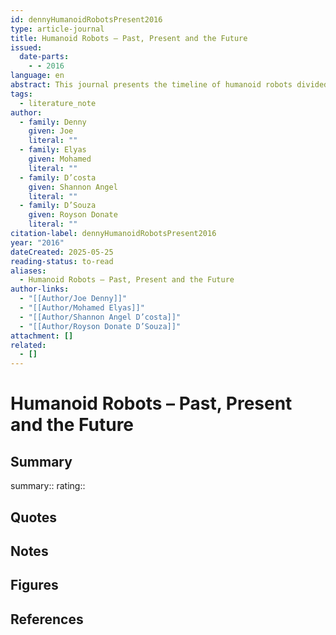 ```yaml
---
id: dennyHumanoidRobotsPresent2016
type: article-journal
title: Humanoid Robots – Past, Present and the Future
issued:
  date-parts:
    - - 2016
language: en
abstract: This journal presents the timeline of humanoid robots divided into 3 aspects such as its past, its present and its possible future .This paper showcases the need for the creation of the first few humanoid robots to the present ones to the ones that are yet to be created. The need for the robots to have aspects of a human is put forward in this paper along with the specific application of the robots. The journal has three parts as mentioned above. The first section consists of the present scenario about humanoid robots under this section the complexity of the motion of a human hand and the biomechanics required in duplicating the motion is showcased alongside the mimicking of human functions such as walking and swimming. The first part even comprises about the sensing method for a humanoid robot. Advancement of humanoid robots in the field of cerebral palsy and autism has also been briefed through in this journal. The second phase of the journal comprises the past life of the humanoid robots; the beginning thoughts that lead to the idea of humanoid robots to the first ever created working humanoid robots is shown in the second section along with the advancement in bipedal locomotion and in environmental perception . The third section consists of the upcoming future development in the field of humanoid robots .The difficulties in the existing means of motion of humanoid robot and the further possible future motion of humanoid robots is depicted in the third phase. Human to humanoid control is briefed in the final chapter of the journal along with other technology such as grasping force .It also shows the trend towards the research in robotics towards development of humanoid robots using cogitative system utilizing artificial intelligence .At the end of the journal the list of humanoid robot developments as to understand the depth of development in the field of humanoid robots and the importance of humanoid robots in the existing and the coming era.
tags:
  - literature_note
author:
  - family: Denny
    given: Joe
    literal: ""
  - family: Elyas
    given: Mohamed
    literal: ""
  - family: D’costa
    given: Shannon Angel
    literal: ""
  - family: D’Souza
    given: Royson Donate
    literal: ""
citation-label: dennyHumanoidRobotsPresent2016
year: "2016"
dateCreated: 2025-05-25
reading-status: to-read
aliases:
  - Humanoid Robots – Past, Present and the Future
author-links:
  - "[[Author/Joe Denny]]"
  - "[[Author/Mohamed Elyas]]"
  - "[[Author/Shannon Angel D’costa]]"
  - "[[Author/Royson Donate D’Souza]]"
attachment: []
related:
  - []
---
```


# Humanoid Robots – Past, Present and the Future

## Summary
summary::
rating::

## Quotes

## Notes

## Figures

## References




